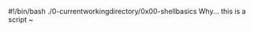 #!/bin/bash ./0-currentworkingdirectory/0x00-shellbasics
Why... this is a script
~                        
